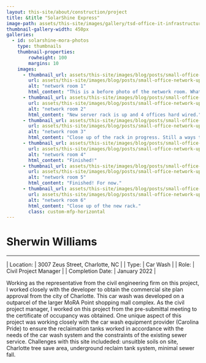 ```yaml
---
layout: this-site/about/construction/project
title: &title "SolarShine Express"
image-path: assets/this-site/images/gallery/tsd-office-it-infrastructure-overhaul/001.jpg
thumbnail-gallery-width: 450px
galleries:
  - id: solarshine-mora-photos
    type: thumbnails
    thumbnail-properties:
        rowheight: 100
        margins: 10
    images:
      - thumbnail_url: assets/this-site/images/blog/posts/small-office-network-update/001-th.jpg
        url: assets/this-site/images/blog/posts/small-office-network-update/001.jpg
        alt: "network room 1"
        html_content: "This is a before photo of the network room. What a mess!"
      - thumbnail_url: assets/this-site/images/blog/posts/small-office-network-update/002-th.jpg
        url: assets/this-site/images/blog/posts/small-office-network-update/002.jpg
        alt: "network room 2"
        html_content: "New server rack is up and 4 offices hard wired."
      - thumbnail_url: assets/this-site/images/blog/posts/small-office-network-update/003-th.jpg
        url: assets/this-site/images/blog/posts/small-office-network-update/003.jpg
        alt: "network room 3"
        html_content: "Close up of the rack in progress. Still a ways to go."
      - thumbnail_url: assets/this-site/images/blog/posts/small-office-network-update/004-th.jpg
        url: assets/this-site/images/blog/posts/small-office-network-update/004.jpg
        alt: "network room 4"
        html_content: "Finished!"
      - thumbnail_url: assets/this-site/images/blog/posts/small-office-network-update/005-th.jpg
        url: assets/this-site/images/blog/posts/small-office-network-update/005.jpg
        alt: "network room 5"
        html_content: "Finished! For now."
      - thumbnail_url: assets/this-site/images/blog/posts/small-office-network-update/006-th.jpg
        url: assets/this-site/images/blog/posts/small-office-network-update/006.jpg
        alt: "network room 6"
        html_content: "Close up of the new rack."
        class: custom-mfp-horizontal
---
```


# Sherwin Williams
---

| Location:			| 3007 Zeus Street, Charlotte, NC |
| Type:				| Car Wash |
| Role:				| Civil Project Manager  |
| Completion Date:	| January 2022  |


Working as the representative from the civil engineering firm on this project, I worked closely with the developer to obtain the commercial site
plan approval from the city of Charlotte. This car wash was developed on a outparcel of the larger MoRA Point shopping mall complex. As the civil
project manager, I worked on this project from the pre-submittal meeting to the certificate of occupancy was obtained. One unique aspect of this
project was working closely with the car wash equipment provider (Carolina Pride) to ensure the reclaimation tanks worked in accordance with the
needs of the car wash system and the constraints of the existing sewer service. Challenges with this site includeded: unsuitble soils on site,
Charlotte tree save area, underground reclaim tank system, minimal sewer fall.